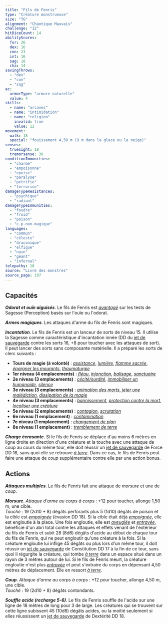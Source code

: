 ```yaml
---
title: "Fils de Fenris"
type: "Créature monstrueuse"
size: "TG"
alignment: "Chaotique Mauvais"
challenge: "12"
hitDiceCount: 14
abilityScores:
  for: 26
  dex: 16
  con: 23
  int: 16
  sag: 18
  cha: 14
savingThrows:
  - "dex"
  - "con"
  - "sag"
ac:
  armorType: "armure naturelle"
  value: 4
skills:
  - name: "arcanes"
  - name: "intimidation"
  - name: "religion"
    invalid: true
    value: 12
movement:
  walk: 18
  special: "fouissement 4,50 m (9 m dans la glace ou la neige)"
senses:
  truesight: 18
  tremorsense: 30
conditionImmunities:
  - "charme"
  - "empoisonne"
  - "epuise"
  - "paralyse"
  - "petrifie"
  - "terrorise"
damageTypeResistances:
  - "psychique"
  - "radiant"
damageTypeImmunities:
  - "foudre"
  - "froid"
  - "poison"
  - "c-p-non-magique"
languages:
  - "commun"
  - "céleste"
  - "draconique"
  - "elfique"
  - "nain"
  - "géant"
  - "infernal"
telepathy: 18
source: "Livre des monstres"
source_page: 197
---
```

## Capacités
_**Odorat et ouïe aiguisés**_. Le fils de Fenris est [_avantagé_](/utiliser-les-caracteristiques/#avantage-et-desavantage) sur les tests de Sagesse (Perception) basés sur l'ouïe ou l'odorat.

_**Armes magiques**_. Les attaques d'arme du fils de Fenris sont magiques.

_**Incantation**_. Le fils de Fenris est un lanceur de sorts de niveau 15. Il utilise la Sagesse comme caractéristique d'incantation innée (DD du [jet de sauvegarde](/utiliser-les-caracteristiques/#jets-de-sauvegarde) contre les sorts 16, +8 pour toucher avec les attaques de sort). Il peut lancer des sorts sans composante matérielle. Il a préparé les sorts de clerc suivants :
* **Tours de magie (à volonté)** : [_assistance_](/grimoire/assistance/), [_lumière_](/grimoire/lumiere/), [_flamme sacrée_](/grimoire/flamme-sacree/), [_épargner les mourants_](/grimoire/epargner-les-mourants/), [_thaumaturgie_](/grimoire/thaumaturgie/)
* **1er niveau (4 emplacements)** : [_fléau_](/grimoire/fleau/), [_injonction_](/grimoire/injonction/), [_balisage_](/grimoire/balisage/), [_sanctuaire_](/grimoire/sanctuaire/)
* **2e niveau (3 emplacements)** : [_cécité/surdité_](/grimoire/cecite-surdite/), [_immobiliser un humanoïde_](/grimoire/immobiliser-un-humanoide/), [_silence_](/grimoire/silence/)
* **3e niveau (3 emplacements)** : [_animation des morts_](/grimoire/animation-des-morts/), [_jeter une malédiction_](/grimoire/jeter-une-malediction/), [_dissipation de la magie_](/grimoire/dissipation-de-la-magie/)
* **4e niveau (3 emplacements)** : [_bannissement_](/grimoire/bannissement/), [_protection contre la mort_](/grimoire/protection-contre-la-mort/), [_localiser une créature_](/grimoire/localiser-une-creature/)
* **5e niveau (2 emplacements)** : [_contagion_](/grimoire/contagion/), [_scrutation_](/grimoire/scrutation/)
* **6e niveau (1 emplacement)** : [_contamination_](/grimoire/contamination/)
* **7e niveau (1 emplacement)** : [_changement de plan_](/grimoire/changement-de-plan/)
* **8e niveau (1 emplacement)** : [_tremblement de terre_](/grimoire/tremblement-de-terre/)

_**Charge écrasante**_. Si le fils de Fenris se déplace d'au moins 6 mètres en ligne droite en direction d'une créature et la touche avec une attaque de coup au cours du même tour, elle doit réussir un [jet de sauvegarde](/utiliser-les-caracteristiques/#jets-de-sauvegarde) de Force DD 18, sans quoi elle se retrouve [_à terre_](/gerer-la-sante-du-personnage/#a-terre). Dans ce cas, le fils de Fenris peut faire une attaque de _coup_ supplémentaire contre elle par une action bonus.

## Actions
_**Attaques multiples**_. Le fils de Fenris fait une attaque de _morsure_ et une de _coup_.

_**Morsure**_. _Attaque d'arme au corps à corps_ : +12 pour toucher, allonge 1,50 m, une cible.  
_Touché_ : 19 (2d10 + 8) dégâts perforants plus 5 (1d10) dégâts de poison et la cible est [_empoignée_](/gerer-la-sante-du-personnage/#empoigne) (évasion DD 18). Si la cible était déjà [_empoignée_](/gerer-la-sante-du-personnage/#empoigne), elle est engloutie à la place. Une fois engloutie, elle est [_aveuglée_](/gerer-la-sante-du-personnage/#aveugle) et [_entravée_](/gerer-la-sante-du-personnage/#entrave), bénéficie d'un abri total contre les attaques et effets venant de l'extérieur du fils de Fenris et subit 28 (8d6) dégâts d'acide au début de chaque tour du fils de Fenris, qui ne peut engloutir qu'une créature à la fois. Si la créature engloutie lui inflige 45 dégâts ou plus lors d'un même tour, il doit réussir un [jet de sauvegarde](/utiliser-les-caracteristiques/#jets-de-sauvegarde) de Constitution DD 17 à la fin de ce tour, sans quoi il régurgite la créature, qui tombe [_à terre_](/gerer-la-sante-du-personnage/#a-terre) dans un espace situé dans un rayon de 3 mètres autour de lui. Si le fils de Fenris meurt, la créature engloutie n'est plus [_entravée_](/gerer-la-sante-du-personnage/#entrave) et peut s'extraire du corps en dépensant 4,50 mètres de déplacement. Elle en ressort [_à terre_](/gerer-la-sante-du-personnage/#a-terre).

_**Coup**_. _Attaque d'arme au corps à corps_ : +12 pour toucher, allonge 4,50 m, une cible.  
_Touché_ : 19 (2d10 + 8) dégâts contondants.

_**Souffle acide (recharge 5-6)**_. Le fils de Fenris souffle de l'acide sur une ligne de 18 mètres de long pour 3 de large. Les créatures qui se trouvent sur cette ligne subissent 45 (10d8) dégâts acides, ou la moitié seulement si elles réussissent un [jet de sauvegarde](/utiliser-les-caracteristiques/#jets-de-sauvegarde) de Dextérité DD 18.
